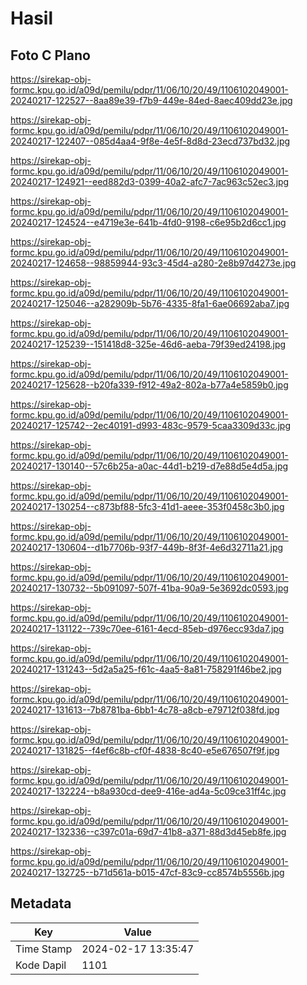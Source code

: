 # Hasil

## Foto C Plano

https://sirekap-obj-formc.kpu.go.id/a09d/pemilu/pdpr/11/06/10/20/49/1106102049001-20240217-122527--8aa89e39-f7b9-449e-84ed-8aec409dd23e.jpg

https://sirekap-obj-formc.kpu.go.id/a09d/pemilu/pdpr/11/06/10/20/49/1106102049001-20240217-122407--085d4aa4-9f8e-4e5f-8d8d-23ecd737bd32.jpg

https://sirekap-obj-formc.kpu.go.id/a09d/pemilu/pdpr/11/06/10/20/49/1106102049001-20240217-124921--eed882d3-0399-40a2-afc7-7ac963c52ec3.jpg

https://sirekap-obj-formc.kpu.go.id/a09d/pemilu/pdpr/11/06/10/20/49/1106102049001-20240217-124524--e4719e3e-641b-4fd0-9198-c6e95b2d6cc1.jpg

https://sirekap-obj-formc.kpu.go.id/a09d/pemilu/pdpr/11/06/10/20/49/1106102049001-20240217-124658--98859944-93c3-45d4-a280-2e8b97d4273e.jpg

https://sirekap-obj-formc.kpu.go.id/a09d/pemilu/pdpr/11/06/10/20/49/1106102049001-20240217-125046--a282909b-5b76-4335-8fa1-6ae06692aba7.jpg

https://sirekap-obj-formc.kpu.go.id/a09d/pemilu/pdpr/11/06/10/20/49/1106102049001-20240217-125239--151418d8-325e-46d6-aeba-79f39ed24198.jpg

https://sirekap-obj-formc.kpu.go.id/a09d/pemilu/pdpr/11/06/10/20/49/1106102049001-20240217-125628--b20fa339-f912-49a2-802a-b77a4e5859b0.jpg

https://sirekap-obj-formc.kpu.go.id/a09d/pemilu/pdpr/11/06/10/20/49/1106102049001-20240217-125742--2ec40191-d993-483c-9579-5caa3309d33c.jpg

https://sirekap-obj-formc.kpu.go.id/a09d/pemilu/pdpr/11/06/10/20/49/1106102049001-20240217-130140--57c6b25a-a0ac-44d1-b219-d7e88d5e4d5a.jpg

https://sirekap-obj-formc.kpu.go.id/a09d/pemilu/pdpr/11/06/10/20/49/1106102049001-20240217-130254--c873bf88-5fc3-41d1-aeee-353f0458c3b0.jpg

https://sirekap-obj-formc.kpu.go.id/a09d/pemilu/pdpr/11/06/10/20/49/1106102049001-20240217-130604--d1b7706b-93f7-449b-8f3f-4e6d32711a21.jpg

https://sirekap-obj-formc.kpu.go.id/a09d/pemilu/pdpr/11/06/10/20/49/1106102049001-20240217-130732--5b091097-507f-41ba-90a9-5e3692dc0593.jpg

https://sirekap-obj-formc.kpu.go.id/a09d/pemilu/pdpr/11/06/10/20/49/1106102049001-20240217-131122--739c70ee-6161-4ecd-85eb-d976ecc93da7.jpg

https://sirekap-obj-formc.kpu.go.id/a09d/pemilu/pdpr/11/06/10/20/49/1106102049001-20240217-131243--5d2a5a25-f61c-4aa5-8a81-758291f46be2.jpg

https://sirekap-obj-formc.kpu.go.id/a09d/pemilu/pdpr/11/06/10/20/49/1106102049001-20240217-131613--7b8781ba-6bb1-4c78-a8cb-e79712f038fd.jpg

https://sirekap-obj-formc.kpu.go.id/a09d/pemilu/pdpr/11/06/10/20/49/1106102049001-20240217-131825--f4ef6c8b-cf0f-4838-8c40-e5e676507f9f.jpg

https://sirekap-obj-formc.kpu.go.id/a09d/pemilu/pdpr/11/06/10/20/49/1106102049001-20240217-132224--b8a930cd-dee9-416e-ad4a-5c09ce31ff4c.jpg

https://sirekap-obj-formc.kpu.go.id/a09d/pemilu/pdpr/11/06/10/20/49/1106102049001-20240217-132336--c397c01a-69d7-41b8-a371-88d3d45eb8fe.jpg

https://sirekap-obj-formc.kpu.go.id/a09d/pemilu/pdpr/11/06/10/20/49/1106102049001-20240217-132725--b71d561a-b015-47cf-83c9-cc8574b5556b.jpg


## Metadata

| Key        | Value               |
| ---------- | ------------------- |
| Time Stamp | 2024-02-17 13:35:47 |
| Kode Dapil | 1101                |




